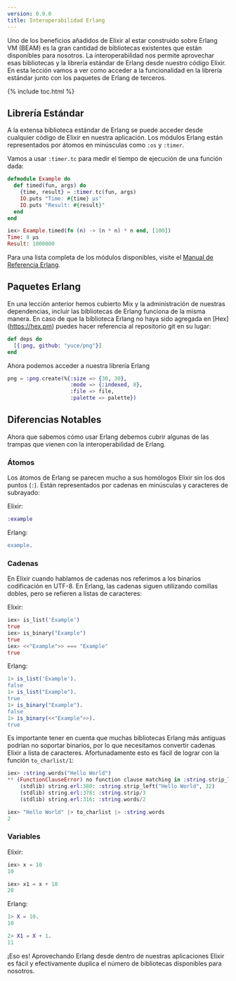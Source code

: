 ```yaml
---
version: 0.9.0
title: Interoperabilidad Erlang
---
```


Uno de los beneficios añadidos de Elixir al estar construido sobre Erlang VM (BEAM) es la gran cantidad de bibliotecas existentes que están disponibles para nosotros. La interoperabilidad nos permite aprovechar esas bibliotecas y la librería estándar de Erlang desde nuestro código Elixir. En esta lección vamos a ver como acceder a la funcionalidad en la librería estándar junto con los paquetes de Erlang de terceros.

{% include toc.html %}

## Librería Estándar

A la extensa biblioteca estándar de Erlang se puede acceder desde cualquier código de Elixir en nuestra aplicación. Los módulos Erlang están representados por átomos en minúsculas como `:os` y `:timer`.

Vamos a usar `:timer.tc` para medir el tiempo de ejecución de una función dada:

```elixir
defmodule Example do
  def timed(fun, args) do
    {time, result} = :timer.tc(fun, args)
    IO.puts "Time: #{time} μs"
    IO.puts "Result: #{result}"
  end
end

iex> Example.timed(fn (n) -> (n * n) * n end, [100])
Time: 8 μs
Result: 1000000
```

Para una lista completa de los módulos disponibles, visite el [Manual de Referencia Erlang](http://erlang.org/doc/apps/stdlib/).

## Paquetes Erlang

En una lección anterior hemos cubierto Mix y la administración de nuestras dependencias, incluir las bibliotecas de Erlang funciona de la misma manera. En caso de que la biblioteca Erlang no haya sido agregada en [Hex] (https://hex.pm) puedes hacer referencia al repositorio git en su lugar:

```elixir
def deps do
  [{:png, github: "yuce/png"}]
end
```

Ahora podemos acceder a nuestra librería Erlang

```elixir
png = :png.create(%{:size => {30, 30},
                    :mode => {:indexed, 8},
                    :file => file,
                    :palette => palette})
```

## Diferencias Notables

Ahora que sabemos cómo usar Erlang debemos cubrir algunas de las trampas que vienen con la interoperabilidad de Erlang.

### Átomos

Los átomos de Erlang se parecen mucho a sus homólogos Elixir sin los dos puntos (`:`). Están representados por cadenas en minúsculas y caracteres de subrayado:

Elixir:

```elixir
:example
```

Erlang:

```erlang
example.
```

### Cadenas

En Elixir cuando hablamos de cadenas nos referimos a los binarios codificación en UTF-8. En Erlang, las cadenas siguen utilizando comillas dobles, pero se refieren a listas de caracteres:

Elixir:

```elixir
iex> is_list('Example')
true
iex> is_binary("Example")
true
iex> <<"Example">> === "Example"
true
```

Erlang:

```erlang
1> is_list('Example').
false
1> is_list("Example").
true
1> is_binary("Example").
false
1> is_binary(<<"Example">>).
true
```

Es importante tener en cuenta que muchas bibliotecas Erlang más antiguas podrían no soportar binarios, por lo que necesitamos convertir cadenas Elixir a lista de caracteres. Afortunadamente esto es fácil de lograr con la función `to_charlist/1`:

```elixir
iex> :string.words("Hello World")
** (FunctionClauseError) no function clause matching in :string.strip_left/2
    (stdlib) string.erl:380: :string.strip_left("Hello World", 32)
    (stdlib) string.erl:378: :string.strip/3
    (stdlib) string.erl:316: :string.words/2

iex> "Hello World" |> to_charlist |> :string.words
2
```

### Variables

Elixir:

```elixir
iex> x = 10
10

iex> x1 = x + 10
20
```

Erlang:

```erlang
1> X = 10.
10

2> X1 = X + 1.
11
```

¡Eso es! Aprovechando Erlang desde dentro de nuestras aplicaciones Elixir es fácil y efectivamente duplica el número de bibliotecas disponibles para nosotros.
